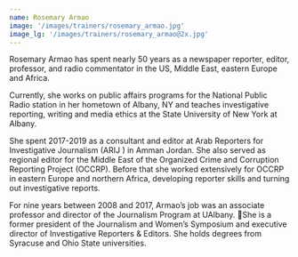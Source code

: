 ```yaml
---
name: Rosemary Armao
image: '/images/trainers/rosemary_armao.jpg'
image_lg: '/images/trainers/rosemary_armao@2x.jpg'
---
```


Rosemary Armao has spent nearly 50 years as a newspaper reporter, editor, professor, and radio commentator in the US, Middle East, eastern Europe and Africa.

Currently, she works on public affairs programs for the National Public Radio station in her hometown of Albany, NY and teaches investigative reporting, writing and media ethics at the State University of New York at Albany.

She spent 2017-2019 as a consultant and editor at Arab Reporters for Investigative Journalism (ARIJ ) in Amman Jordan. She also served as regional editor for the Middle East of the Organized Crime and Corruption Reporting Project (OCCRP). Before that she worked extensively for OCCRP in eastern Europe and northern Africa, developing reporter skills and turning out investigative reports.

For nine years between 2008 and 2017, Armao’s job was an associate professor and director of the Journalism Program at UAlbany.
She is a former president of the Journalism and Women’s Symposium and executive director of Investigative Reporters &amp; Editors. She holds degrees from Syracuse and Ohio State universities.
